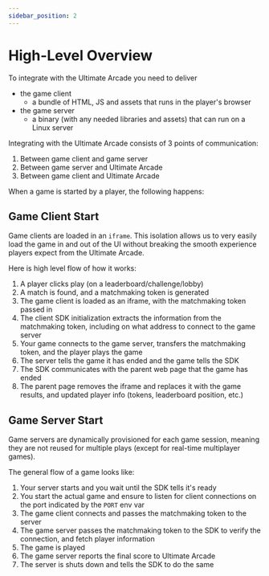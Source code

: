 ```yaml
---
sidebar_position: 2
---
```


# High-Level Overview

To integrate with the Ultimate Arcade you need to deliver
* the game client
  * a bundle of HTML, JS and assets that runs in the player's browser
* the game server
  * a binary (with any needed libraries and assets) that can run on a Linux server

<!-- TODO replace with diagram -->
Integrating with the Ultimate Arcade consists of 3 points of communication:

1. Between game client and game server
2. Between game server and Ultimate Arcade
3. Between game client and Ultimate Arcade

When a game is started by a player, the following happens:

## Game Client Start

Game clients are loaded in an `iframe`. This isolation allows us to very easily load the game in and out of the UI without breaking the smooth experience players expect from the Ultimate Arcade.

Here is high level flow of how it works:

1. A player clicks play (on a leaderboard/challenge/lobby)
2. A match is found, and a matchmaking token is generated
3. The game client is loaded as an iframe, with the matchmaking token passed in
4. The client SDK initialization extracts the information from the matchmaking token, including on what address to connect to the game server
5. Your game connects to the game server, transfers the matchmaking token, and the player plays the game
6. The server tells the game it has ended and the game tells the SDK
7. The SDK communicates with the parent web page that the game has ended
8. The parent page removes the iframe and replaces it with the game results, and updated player info (tokens, leaderboard position, etc.)

## Game Server Start

Game servers are dynamically provisioned for each game session, meaning they are not reused for multiple plays (except for real-time multiplayer games).

The general flow of a game looks like:

1. Your server starts and you wait until the SDK tells it's ready
2. You start the actual game and ensure to listen for client connections on the port indicated by the `PORT` env var
3. The game client connects and passes the matchmaking token to  the server
4. The game server passes the matchmaking token to the SDK to verify the connection, and fetch player information
5. The game is played
6. The game server reports the final score to Ultimate Arcade
7. The server is shuts down and tells the SDK to do the same
